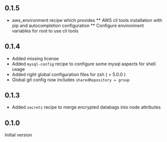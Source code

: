 ## 0.1.5

* aws_environment recipe which provides
** AWS cli tools installation with pip and autocompletion configuration
** Configure environment variables for root to use cli tools

## 0.1.4

* Added missing license
* Added `mysql-config` recipe to configure some mysql aspects for shell usage
* Added right global configuration files for zsh ( > 5.0.0 )
* Global git config now includes `sharedRepository = group`

## 0.1.3

* Added `secrets` recipe to merge encrypted databags into node attributes

## 0.1.0

Initial version